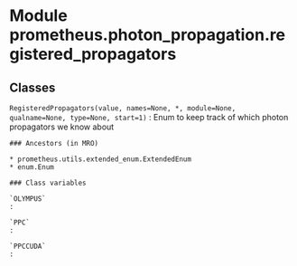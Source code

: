 Module prometheus.photon_propagation.registered_propagators
===========================================================

Classes
-------

`RegisteredPropagators(value, names=None, *, module=None, qualname=None, type=None, start=1)`
:   Enum to keep track of which photon propagators we know about

    ### Ancestors (in MRO)

    * prometheus.utils.extended_enum.ExtendedEnum
    * enum.Enum

    ### Class variables

    `OLYMPUS`
    :

    `PPC`
    :

    `PPCCUDA`
    :